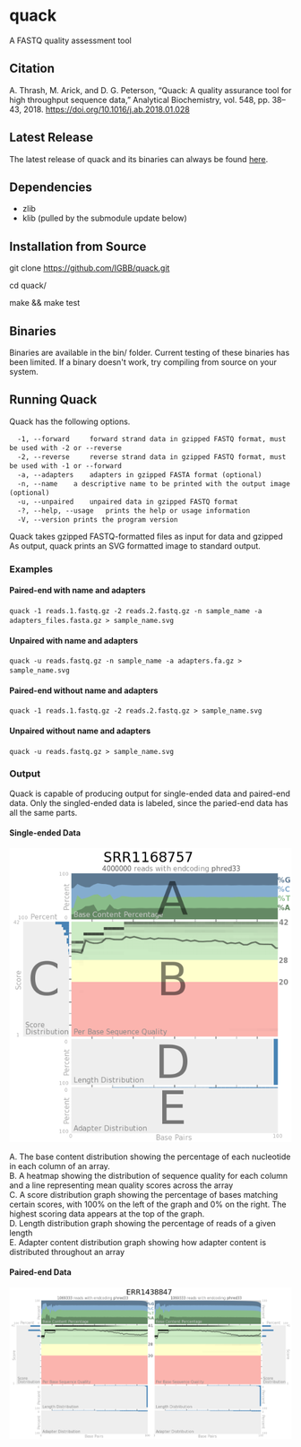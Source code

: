 # quack

A FASTQ quality assessment tool

## Citation
A. Thrash, M. Arick, and D. G. Peterson, “Quack: A quality assurance tool for high throughput sequence data,” Analytical Biochemistry, vol. 548, pp. 38–43, 2018. https://doi.org/10.1016/j.ab.2018.01.028

## Latest Release

The latest release of quack and its binaries can always be found [here](https://github.com/IGBB/quack/releases/latest).

## Dependencies

* zlib
* klib (pulled by the submodule update below)

## Installation from Source

git clone https://github.com/IGBB/quack.git

cd quack/

make && make test

## Binaries

Binaries are available in the bin/ folder. Current testing of these binaries has been limited. If a binary doesn't work, try compiling from source on your system.

## Running Quack

Quack has the following options.

```
  -1, --forward     forward strand data in gzipped FASTQ format, must be used with -2 or --reverse
  -2, --reverse     reverse strand data in gzipped FASTQ format, must be used with -1 or --forward
  -a, --adapters    adapters in gzipped FASTA format (optional)
  -n, --name    a descriptive name to be printed with the output image (optional)
  -u, --unpaired    unpaired data in gzipped FASTQ format
  -?, --help, --usage   prints the help or usage information
  -V, --version prints the program version
```

Quack takes gzipped FASTQ-formatted files as input for data and gzipped As output, quack prints an SVG formatted image to standard output.


### Examples

#### Paired-end with name and adapters
`quack -1 reads.1.fastq.gz -2 reads.2.fastq.gz -n sample_name -a adapters_files.fasta.gz > sample_name.svg`

#### Unpaired with name and adapters
`quack -u reads.fastq.gz -n sample_name -a adapters.fa.gz > sample_name.svg`

#### Paired-end without name and adapters
`quack -1 reads.1.fastq.gz -2 reads.2.fastq.gz > sample_name.svg`

#### Unpaired without name and adapters
`quack -u reads.fastq.gz > sample_name.svg`

### Output

Quack is capable of producing output for single-ended data and paired-end data. Only the singled-ended data is labeled, since the paried-end data has all the same parts.

#### Single-ended Data
![explanation](images/explanation.png)


A. The base content distribution showing the percentage of each nucleotide in each column of an array.  
B. A heatmap showing the distribution of sequence quality for each column and a line representing mean quality scores across the array  
C. A score distribution graph showing the percentage of bases matching certain scores, with 100% on the left of the graph and 0% on the right. The highest scoring data appears at the top of the graph.  
D. Length distribution graph showing the percentage of reads of a given length  
E. Adapter content distribution graph showing how adapter content is distributed throughout an array  

#### Paired-end Data
![paired](images/paired.adapter.png)
